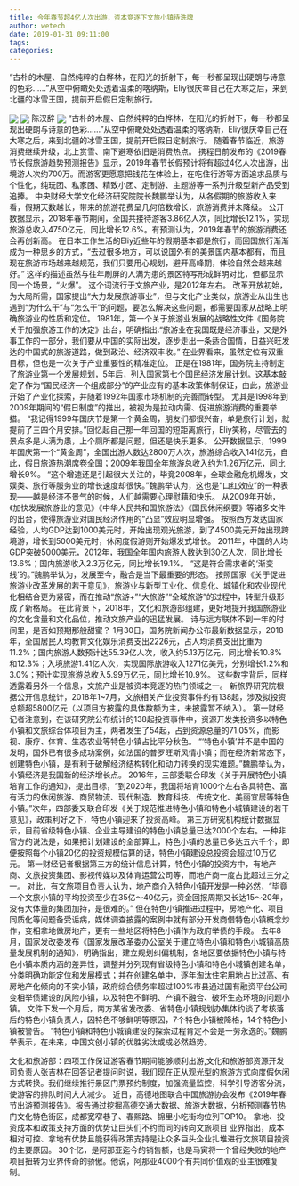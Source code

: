 ```yaml
---
title: 今年春节超4亿人次出游，资本竞逐下文旅小镇待洗牌
author: wetech
date: 2019-01-31 09:11:00
tags: 
categories: 
---
```

“古朴的木屋、自然纯粹的白桦林，在阳光的折射下，每一秒都呈现出硬朗与诗意的色彩……”从空中俯瞰处处透着温柔的喀纳斯，Eliy很庆幸自己在大寒之后，来到北疆的冰雪王国，提前开启假日定制旅行。
<!-- more -->
<img align="center" border="0" src="https://imgcdn.yicai.com/uppics/images/2019/01/575902d9db1a7427173520a8210d810d.jpg" />
<img align="center" border="0" src="https://imgcdn.yicai.com/uppics/images/2019/01/6094f39dcccce6e18127a88b37a6d2f6.jpg" />
陈汉辞
<img align="center" border="0" src="https://imgcdn.yicai.com/uppics/images/2019/01/a739505baa12bf3361ffc5bf0b4ea655.jpg" />
“古朴的木屋、自然纯粹的白桦林，在阳光的折射下，每一秒都呈现出硬朗与诗意的色彩……”从空中俯瞰处处透着温柔的喀纳斯，Eliy很庆幸自己在大寒之后，来到北疆的冰雪王国，提前开启假日定制旅行。
随着春节临近，旅游消费继续升级，北上赏雪、南下避寒依旧是消费热点。
携程日前发布的《2019春节长假旅游趋势预测报告》显示，2019年春节长假预计将有超过4亿人次出游，出境游人次约700万。而游客更愿意把钱花在体验上，在吃住行游等方面追求品质与个性化，纯玩团、私家团、精致小团、定制游、主题游等一系列升级型新产品受到追捧。
中央财经大学文化经济研究院院长魏鹏举认为，从各假期的旅游收入来看，假期天数越长，带来的旅游花费呈几何倍数增长，旅游消费并未降级。
公开数据显示，2018年春节期间，全国共接待游客3.86亿人次，同比增长12.1%，实现旅游总收入4750亿元，同比增长12.6%。有预测认为，2019年春节的旅游消费还会再创新高。
在日本工作生活的Eliy近些年的假期基本都是旅行，而回国旅行渐渐成为一种思乡的方式，“去过很多地方，可以说国外有的美景国内基本都有，而且现在旅游市场越来越规范，我们只要用心规划，避开高峰期，体验自然会越来越好。”
这样的描述虽然与往年刷屏的人满为患的景区特写形成鲜明对比，但都显示同一个场景，“火爆”。
这个词流行于文旅产业，是2012年左右。
改革开放初始，为大局所需，国家提出“大力发展旅游事业”，但与文化产业类似，旅游业从出生也遇到“为什么干”与“怎么干”的问题，要怎么解决这些问题，都需要国家从战略上明确旅游业的性质和定位。
1981年，第一个关于旅游业发展的战略性文件《国务院关于加强旅游工作的决定》出台，明确指出:“旅游业在我国既是经济事业，又是外事工作的一部分，我们要从中国的实际出发，逐步走出一条适合国情，日益兴旺发达的中国式的旅游道路，做到政治、经济双丰收。”
在业界看来，虽然定位有双重目标，但也是一次关于产业重要性的精准定位。
正是在1981年，国务院主持制定了旅游业第一个发展规划，5年后，列入国家第七个国民经济发展计划。这基本敲定了作为“国民经济一个组成部分”的产业应有的基本政策体制保证，由此，旅游业开始了产业化探索，并随着1992年国家市场机制的完善而转型。
尤其是1998年到2009年期间的“假日制度”的推出，被视为是拉动内需、促进旅游消费的重要举措。
“我记得1999年国庆节是第一个黄金周，朋友们都很兴奋，单是旅行计划，就提前了三四个月安排。”回忆起自己那一年回国的短距离旅行，Eliy笑称，尽管去的景点多是人满为患，上个厕所都是问题，但还是快乐更多。
公开数据显示，1999年国庆第一个“黄金周”，全国出游人数达2800万人次，旅游综合收入141亿元，自此，假日旅游热潮席卷全国；2009年我国全年旅游总收入约为1.26万亿元，同比增长9%。
“这个增速还是引起很大关注的，毕竟2008年，全球金融危机爆发，文娱类、旅行等服务业的增长速度却很快。”魏鹏举认为，这也是“口红效应”的一种表现——越是经济不景气的时候，人们越需要心理慰藉和快乐。
从2009年开始，《加快发展旅游业的意见》《中华人民共和国旅游法》《国民休闲纲要》等诸多文件的出台，使得旅游业对国民经济作用的“凸显”效应明显增强。
按照西方发达国家经验，人均GDP达到1000美元时，开始出现观光旅游，到了4500美元开始出现跨境游，增长到5000美元时，休闲度假游则开始爆发式增长。
2011年，中国的人均GDP突破5000美元，2012年，我国全年国内旅游人数达到30亿人次，同比增长13.6%；国内旅游收入2.3万亿元，同比增长19.1%。
“这是符合需求者的‘渐变线’的。”魏鹏举认为，发展至今，融合是当下最重要的形态。
按照国家《关于促进旅游业改革发展的若干意见》，旅游业与新型工业化、信息化、城镇化和农业现代化相结合更为紧密，而在推动“旅游+”“大旅游”“全域旅游”的过程中，转型升级形成了新格局。
在此背景下，2018年，文化和旅游部组建，更好地提升我国旅游业的文化含量和文化品位，推动文旅产业的迅猛发展。
诗与远方联体不到一年的时间里，是否如预期那般甜蜜？
1月30日，国务院新闻办公布最新数据显示，2018年，全国居民人均教育文化娱乐消费支出2226元，占人均消费支出比重为11.2%；国内旅游人数预计达55.39亿人次，收入约5.13万亿元，同比增长10.8%和12.3%；入境旅游1.41亿人次，实现国际旅游收入1271亿美元，分别增长1.2%和3.0%；预计实现旅游总收入5.99万亿元，同比增长10.9%。
这些数字背后，同样透露着另外一个信息，文旅产业是被资本竞逐的热门领域之一。
新旅界研究院根据公开信息统计，2018年1~7月，文旅相关产业投资事件约有138起，涉及拟投资总额超5800亿元（以项目方披露的具体数额为主，未披露暂不纳入）。
第一财经记者注意到，在该研究院公布统计的138起投资事件中，资源开发类投资多以特色小镇和文旅综合体项目为主，两者发生了54起，占到资源总量的71.05%，而影视、康疗、体育、生态农业等特色小镇占比平分秋色。
“‘特色小镇’并不是中国的发明，国外已有很多成功案例，如法国的普罗旺斯风情小镇；而在经济新常态下，创建特色小镇，是有利于破解经济结构转化和动力转换的现实难题。”魏鹏举认为，小镇经济是我国新的经济增长点。
2016年，三部委联合印发《关于开展特色小镇培育工作的通知》，提出目标，“到2020年，我国将培育1000个左右各具特色、富有活力的休闲旅游、商贸物流、现代制造、教育科技、传统文化、美丽宜居等特色小镇。”次年，四部委又联合印发《关于规范推进特色小镇和特色小城镇建设的若干意见》，政策利好之下，特色小镇迎来了投资高峰。
第三方研究机构统计数据显示，目前省级特色小镇、企业主导建设的特色小镇总量已达2000个左右。一种非官方的说法是，如果把计划建设的全部算上，特色小镇的总量已多达五六千个，即便按照每个小镇20亿的投资规模估算的话，特色小镇建设总投资会超过10万亿元。
第一财经记者根据第三方的统计信息计算，特色小镇的投资方中，有地产商、文旅投资集团、影视传媒以及体育运营公司等，而地产商一度占比超过三分之一。
对此，有文旅项目负责人认为，地产商介入特色小镇开发是一种必然，“毕竟一个文旅小镇的平均投资至少在35亿～40亿元，资金回报周期又长达15～20年，没有大体量的集团加持，是很难的。”
但在特色小镇推进过程中，房地产化、项目同质化等问题备受诟病，媒体调查披露的案例中就有部分开发商借特色小镇概念炒作，变相拿地做房地产，更有一些地区将特色小镇作为政府举债的手段。
去年8月，国家发改委发布《国家发展改革委办公室关于建立特色小镇和特色小城镇高质量发展机制的通知》，明确指出，建立规划纠偏机制，各地区要依据特色小镇与特色小镇本质内涵的差异性，调整并分列现有省级特色小镇和特色小城镇创建名单，分类明确功能定位和发展模式；并在创建名单中，逐年淘汰住宅用地占比过高、有房地产化倾向的不实小镇，政府综合债务率超过100%市县通过国有融资平台公司变相举债建设的风险小镇，以及特色不鲜明、产镇不融合、破坏生态环境的问题小镇。
文件下发一个月后，南方某省发改委、省特色小镇规划办集体约谈了考核落后的特色小镇负责人，因特色不够鲜明等原因，7个特色小镇被降格，14个特色小镇被警告。
“特色小镇和特色小城镇建设的探索过程肯定不会是一劳永逸的。”魏鹏举表示，在未来，中国文创小镇的优胜劣汰或成必然趋势。
 
 
文化和旅游部：四项工作保证游客春节期间能够顺利出游,文化和旅游部资源开发司负责人张吉林在回答记者提问时说，我们现在正从观光型的旅游方式向度假休闲方式转换。我们继续推行景区门票预约制度，加强流量监控，科学引导游客分流，使游客的排队时间大大减少。
近日，高德地图联合中国旅游协会发布《2019年春节出游预测报告》。报告通过挖掘高德交通大数据、旅游大数据，分析预测春节热门文化特色街区，成都宽窄巷子、春熙路、锦里小吃街均位列TOP10。
拿地、投资成本和政策支持方面的优势让巨头们不约而同的转向文旅项目
业界指出，成本相对可控、拿地有优势且能获得政策支持是让众多巨头企业扎堆进行文旅项目投资的主要原因。
30个亿，是阿那亚迄今的销售额，也是马寅将一个曾经失败的地产项目扭转为业界传奇的骄傲。他说，阿那亚4000个有共同价值观的业主很难复制。
